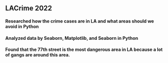 ## LACrime 2022

#### Researched how the crime cases are in LA and what areas should we avoid in Python

#### Analyzed data by Seaborn, Matplotlib, and Seaborn in Python

#### Found that the 77th street is the most dangerous area in LA because a lot of gangs are around this area.

